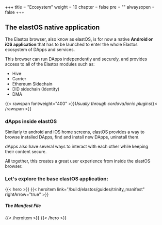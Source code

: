+++
title = "Ecosystem"
weight = 10
chapter = false
pre = ""
alwaysopen = false
+++

##  The elastOS native application

The Elastos browser, also know as elastOS, is for now a native **Android or iOS application** that has to be launched to enter the whole Elastos ecosystem of DApps and services.

This browser can run DApps independently and securely, and provides access to all of the Elastos modules such as:
 
- Hive
- Carrier
- Ethereum Sidechain
- DID sidechain (Identity)
- DMA

{{< rawspan fontweight="400" >}}<i>Usually through cordova/ionic plugins</i>{{< /rawspan >}}

### dApps inside elastOS

Similarly to android and iOS home screens, elastOS provides a way to browse installed DApps, find and install new DApps, uninstall them. 

dApps also have several ways to interact with each other while keeping their content secure. 

All together, this creates a great user experience from inside the elastOS browser.


### Let's explore the base elastOS application:

{{< hero >}}
    {{< heroitem link="/build/elastos/guides/trinity_manifest" rightArrow="true" >}}
        <h5>The Manifest File</h5>
    {{< /heroitem >}}
{{< /hero >}}
